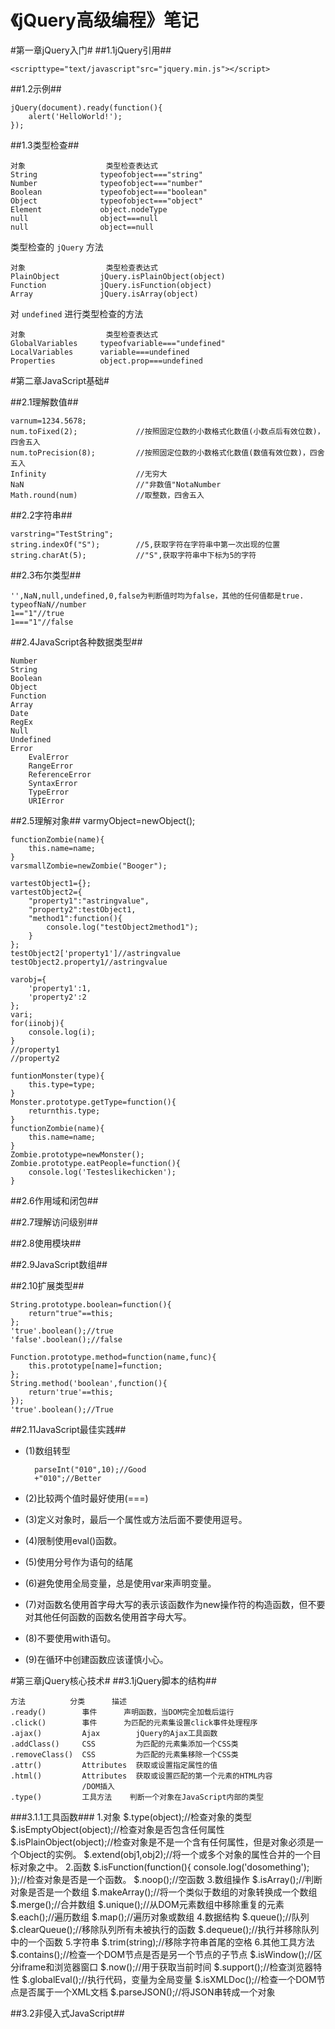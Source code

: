 # 《jQuery高级编程》笔记 #

#第一章jQuery入门#
##1.1jQuery引用##

	<scripttype="text/javascript"src="jquery.min.js"></script>

##1.2示例##

	jQuery(document).ready(function(){
		alert('HelloWorld!');
	});

##1.3类型检查##

	对象					类型检查表达式
	String				typeofobject==="string"
	Number				typeofobject==="number"
	Boolean				typeofobject==="boolean"
	Object				typeofobject==="object"
	Element				object.nodeType
	null				object===null
	null				object==null

类型检查的 `jQuery` 方法

	对象					类型检查表达式
	PlainObject			jQuery.isPlainObject(object)
	Function			jQuery.isFunction(object)
	Array				jQuery.isArray(object)

对 `undefined` 进行类型检查的方法

	对象					类型检查表达式
	GlobalVariables		typeofvariable==="undefined"
	LocalVariables		variable===undefined
	Properties			object.prop===undefined

#第二章JavaScript基础#

##2.1理解数值##

	varnum=1234.5678;
	num.toFixed(2);				//按照固定位数的小数格式化数值(小数点后有效位数)，四舍五入
	num.toPrecision(8);			//按照固定位数的小数格式化数值(数值有效位数)，四舍五入
	Infinity					//无穷大
	NaN							//"非数值"NotaNumber
	Math.round(num)				//取整数，四舍五入

##2.2字符串##

	varstring="TestString";
	string.indexOf("S");		//5,获取字符在字符串中第一次出现的位置
	string.charAt(5);			//"S",获取字符串中下标为5的字符

##2.3布尔类型##

	'',NaN,null,undefined,0,false为判断值时均为false，其他的任何值都是true.
	typeofNaN//number
	1=="1"//true
	1==="1"//false

##2.4JavaScript各种数据类型##

	Number
	String
	Boolean
	Object
	Function
	Array
	Date
	RegEx
	Null
	Undefined
	Error
		EvalError
		RangeError
		ReferenceError
		SyntaxError
		TypeError
		URIError

##2.5理解对象##
	varmyObject=newObject();
	
	functionZombie(name){
		this.name=name;
	}
	varsmallZombie=newZombie("Booger");
	
	vartestObject1={};
	vartestObject2={
		"property1":"astringvalue",
		"property2":testObject1,
		"method1":function(){
			console.log("testObject2method1");
		}
	};
	testObject2['property1']//astringvalue
	testObject2.property1//astringvalue
	
	varobj={
		'property1':1,
		'property2':2
	};
	vari;
	for(iinobj){
		console.log(i);
	}
	//property1
	//property2
	
	funtionMonster(type){
		this.type=type;
	}
	Monster.prototype.getType=function(){
		returnthis.type;
	}
	functionZombie(name){
		this.name=name;
	}
	Zombie.prototype=newMonster();
	Zombie.prototype.eatPeople=function(){
		console.log('Testeslikechicken');
	}

##2.6作用域和闭包##

##2.7理解访问级别##

##2.8使用模块##

##2.9JavaScript数组##

##2.10扩展类型##

	String.prototype.boolean=function(){
		return"true"==this;
	};
	'true'.boolean();//true
	'false'.boolean();//false
	
	Function.prototype.method=function(name,func){
		this.prototype[name]=function;
	};
	String.method('boolean',function(){
		return'true'==this;
	});
	'true'.boolean();//True

##2.11JavaScript最佳实践##

- (1)数组转型

		parseInt("010",10);//Good
		+"010";//Better

- (2)比较两个值时最好使用(===)
- (3)定义对象时，最后一个属性或方法后面不要使用逗号。
- (4)限制使用eval()函数。
- (5)使用分号作为语句的结尾
- (6)避免使用全局变量，总是使用var来声明变量。
- (7)对函数名使用首字母大写的表示该函数作为new操作符的构造函数，但不要对其他任何函数的函数名使用首字母大写。
- (8)不要使用with语句。
- (9)在循环中创建函数应该谨慎小心。

#第三章jQuery核心技术#
##3.1jQuery脚本的结构##

	方法			分类		描述
	.ready()		事件		声明函数，当DOM完全加载后运行
	.click()		事件		为匹配的元素集设置click事件处理程序
	.ajax()			Ajax		jQuery的Ajax工具函数
	.addClass()		CSS			为匹配的元素集添加一个CSS类
	.removeClass()	CSS			为匹配的元素集移除一个CSS类
	.attr()			Attributes	获取或设置指定属性的值
	.html()			Attributes	获取或设置匹配的第一个元素的HTML内容
					/DOM插入	
	.type()			工具方法	判断一个对象在JavaScript内部的类型

###3.1.1工具函数###
	1.对象
		$.type(object);//检查对象的类型
		$.isEmptyObject(object);//检查对象是否包含任何属性
		$.isPlainObject(object);//检查对象是不是一个含有任何属性，但是对象必须是一个Object的实例。
		$.extend(obj1,obj2);//将一个或多个对象的属性合并的一个目标对象之中。
	2.函数
		$.isFunction(function(){
			console.log('dosomething');
		});//检查对象是否是一个函数。
		$.noop();//空函数
	3.数组操作
		$.isArray();//判断对象是否是一个数组
		$.makeArray();//将一个类似于数组的对象转换成一个数组
		$.merge();//合并数组
		$.unique();//从DOM元素数组中移除重复的元素
		$.each();//遍历数组
		$.map();//遍历对象或数组
	4.数据结构
		$.queue();//队列
		$.clearQueue();//移除队列所有未被执行的函数
		$.dequeue();//执行并移除队列中的一个函数
	5.字符串
		$.trim(string);//移除字符串首尾的空格
	6.其他工具方法
		$.contains();//检查一个DOM节点是否是另一个节点的子节点
		$.isWindow();//区分iframe和浏览器窗口
		$.now();//用于获取当前时间
		$.support();//检查浏览器特性
		$.globalEval();//执行代码，变量为全局变量
		$.isXMLDoc();//检查一个DOM节点是否属于一个XML文档
		$.parseJSON();//将JSON串转成一个对象

##3.2非侵入式JavaScript##

